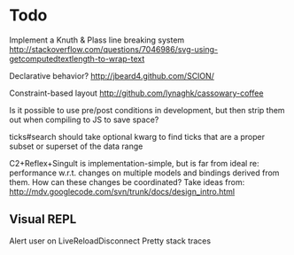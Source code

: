 Todo
====

Implement a Knuth & Plass line breaking system
  http://stackoverflow.com/questions/7046986/svg-using-getcomputedtextlength-to-wrap-text


Declarative behavior?
  http://jbeard4.github.com/SCION/


Constraint-based layout
  http://github.com/lynaghk/cassowary-coffee


Is it possible to use pre/post conditions in development, but then strip them out when compiling to JS to save space?

ticks#search should take optional kwarg to find ticks that are a proper subset or superset of the data range

C2+Reflex+Singult is implementation-simple, but is far from ideal re: performance w.r.t. changes on multiple models and bindings derived from them. How can these changes be coordinated? Take ideas from: http://mdv.googlecode.com/svn/trunk/docs/design_intro.html


Visual REPL
-----------

Alert user on LiveReloadDisconnect
Pretty stack traces



